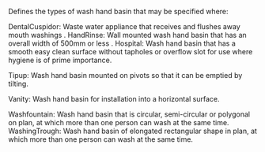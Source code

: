 ﻿Defines the types of wash hand basin that may be specified where:


DentalCuspidor: Waste water appliance that receives and flushes away mouth washings
.
HandRinse: Wall mounted wash hand basin that has an overall width of 500mm or less
.
Hospital: Wash hand basin that has a smooth easy clean surface without tapholes or overflow slot for use where hygiene is of prime importance. 

Tipup: Wash hand basin mounted on pivots so that it can be emptied by tilting.

Vanity: Wash hand basin for installation into a horizontal surface.

Washfountain: Wash hand basin that is circular, semi-circular or polygonal on plan, at which more than one person can wash at the same time.
WashingTrough: Wash hand basin of elongated rectangular shape in plan, at which more than one person can wash at the same time.